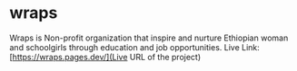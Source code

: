 # wraps
Wraps is Non-profit organization that inspire and nurture Ethiopian woman and schoolgirls through education and job opportunities.
Live Link: [https://wraps.pages.dev/](Live URL of the project)
